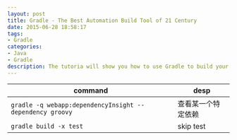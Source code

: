 ```yaml
---
layout: post
title: Gradle - The Best Automation Build Tool of 21 Century
date: 2015-06-28 18:58:17
tags:
- Gradle
categories: 
- Java
- Gradle
description: The tutoria will show you how to use Gradle to build your project.
---
```



|                    command                                       |   desp                           | 
| ---------------------------------------------------------------- | -------------------------------- | 
| `gradle -q webapp:dependencyInsight --dependency groovy`         | 查看某一个特定依赖                  | 
| `gradle build -x test `                                          | skip test                        |

